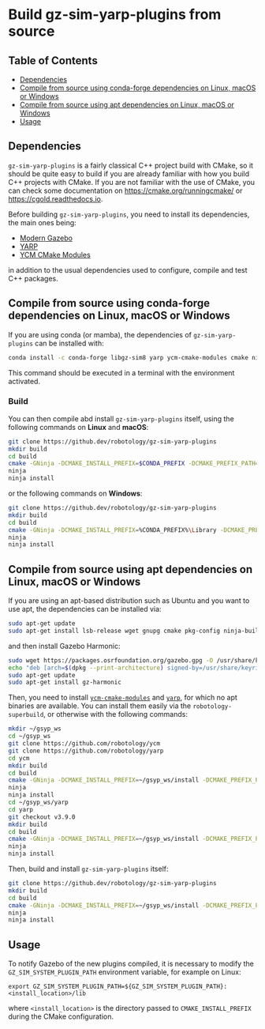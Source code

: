 # Build gz-sim-yarp-plugins from source

## Table of Contents

- [Dependencies](#dependencies)
- [Compile from source using conda-forge dependencies on Linux, macOS or Windows](#compile-from-source-using-conda-forge-dependencies-on-linux-macos-or-windows)
- [Compile from source using apt dependencies on Linux, macOS or Windows](#compile-from-source-using-apt-dependencies-on-linux-macos-or-windows)
- [Usage](#usage)

## Dependencies

`gz-sim-yarp-plugins` is a fairly classical C++ project build with CMake, so it should be quite easy to build if you are already familiar with how you build C++ projects with CMake.
If you are not familiar with the use of CMake, you can check some documentation on <https://cmake.org/runningcmake/> or <https://cgold.readthedocs.io>.

Before building `gz-sim-yarp-plugins`, you need to install its dependencies, the main ones being:

- [Modern Gazebo](https://gazebosim.org/home)
- [YARP](https://yarp.it/latest//)
- [YCM CMake Modules](https://robotology.github.io/ycm/gh-pages/latest/index.html#)

in addition to the usual dependencies used to configure, compile and test C++ packages.

## Compile from source using conda-forge dependencies on Linux, macOS or Windows

If you are using conda (or mamba), the dependencies of `gz-sim-yarp-plugins` can be installed with:

```bash
conda install -c conda-forge libgz-sim8 yarp ycm-cmake-modules cmake ninja pkg-config cmake compilers gtest
```

This command should be executed in a terminal with the environment activated.

### Build

You can then compile abd install `gz-sim-yarp-plugins` itself, using the following commands on **Linux** and **macOS**:

```bash
git clone https://github.dev/robotology/gz-sim-yarp-plugins
mkdir build
cd build
cmake -GNinja -DCMAKE_INSTALL_PREFIX=$CONDA_PREFIX -DCMAKE_PREFIX_PATH=$CONDA_PREFIX ..
ninja
ninja install
```

or the following commands on **Windows**:

```bash
git clone https://github.dev/robotology/gz-sim-yarp-plugins
mkdir build
cd build
cmake -GNinja -DCMAKE_INSTALL_PREFIX=%CONDA_PREFIX%\Library -DCMAKE_PREFIX_PATH=%CONDA_PREFIX%\Library ..
ninja
ninja install
```

## Compile from source using apt dependencies on Linux, macOS or Windows

If you are using an apt-based distribution such as Ubuntu and you want to use apt, the dependencies can be installed via:

```bash
sudo apt-get update
sudo apt-get install lsb-release wget gnupg cmake pkg-config ninja-build build-essential libcli11-dev libgtest-dev
```

and then install Gazebo Harmonic:

```bash
sudo wget https://packages.osrfoundation.org/gazebo.gpg -O /usr/share/keyrings/pkgs-osrf-archive-keyring.gpg
echo "deb [arch=$(dpkg --print-architecture) signed-by=/usr/share/keyrings/pkgs-osrf-archive-keyring.gpg] http://packages.osrfoundation.org/gazebo/ubuntu-stable $(lsb_release -cs) main" | sudo tee /etc/apt/sources.list.d/gazebo-stable.list > /dev/null
sudo apt-get update
sudo apt-get install gz-harmonic
```

Then, you need to install [`ycm-cmake-modules`](https://github.com/robotology/ycm) and [`yarp`](https://github.com/robotology/yarp), for which no apt binaries are available. You can install them easily via the `robotology-superbuild`, or otherwise with the following commands:

```bash
mkdir ~/gsyp_ws
cd ~/gsyp_ws
git clone https://github.com/robotology/ycm
git clone https://github.com/robotology/yarp
cd ycm
mkdir build
cd build
cmake -GNinja -DCMAKE_INSTALL_PREFIX=~/gsyp_ws/install -DCMAKE_PREFIX_PATH=~/gsyp_ws/install ..
ninja
ninja install
cd ~/gsyp_ws/yarp
cd yarp
git checkout v3.9.0
mkdir build
cd build
cmake -GNinja -DCMAKE_INSTALL_PREFIX=~/gsyp_ws/install -DCMAKE_PREFIX_PATH=~/gsyp_ws/install ..
ninja
ninja install
```

Then, build and install `gz-sim-yarp-plugins` itself:

```bash
git clone https://github.dev/robotology/gz-sim-yarp-plugins
mkdir build
cd build
cmake -GNinja -DCMAKE_INSTALL_PREFIX=~/gsyp_ws/install -DCMAKE_PREFIX_PATH=~/gsyp_ws/install ..
ninja
ninja install
```

## Usage

To notify Gazebo of the new plugins compiled, it is necessary to modify the `GZ_SIM_SYSTEM_PLUGIN_PATH` environment variable, for example on Linux:

~~~
export GZ_SIM_SYSTEM_PLUGIN_PATH=${GZ_SIM_SYSTEM_PLUGIN_PATH}:<install_location>/lib
~~~

where `<install_location>` is the directory passed to `CMAKE_INSTALL_PREFIX` during the CMake configuration.
